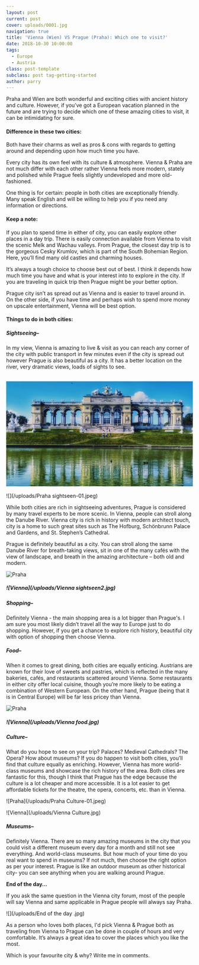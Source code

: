 ```yaml
---
layout: post
current: post
cover: uploads/0001.jpg
navigation: true
title: 'Vienna (Wien) VS Prague (Praha): Which one to visit?'
date: 2018-10-30 10:00:00
tags:
  - Europe
  - Austria
class: post-template
subclass: post tag-getting-started
author: parry
---
```


Praha and Wien are both wonderful and exciting cities with ancient history and culture. However, if you’ve got a European vacation planned in the future and are trying to decide which one of these amazing cities to visit, it can be intimidating for sure.

#### Difference in these two cities:

Both have their charms as well as pros & cons with regards to getting around and depending upon how much time you have.

Every city has its own feel with its culture & atmosphere. Vienna & Praha are not much differ with each other rather Vienna feels more modern, stately and polished while Prague feels slightly undeveloped and more old-fashioned.

One thing is for certain: people in both cities are exceptionally friendly. Many speak English and will be willing to help you if you need any information or directions.

#### Keep a note:

If you plan to spend time in either of city, you can easily explore other places in a day trip. There is easily connection available from Vienna to visit the scenic Melk and Wachau valleys. From Prague, the closest day trip is to the gorgeous Cesky Krumlov, which is part of the South Bohemian Region. Here, you’ll find many old castles and charming houses.

It’s always a tough choice to choose best out of best. I think it depends how much time you have and what is your interest into to explore in the city. If you are traveling in quick trip then Prague might be your better option.

Prague city isn’t as spread out as Vienna and is easier to travel around in. On the other side, if you have time and perhaps wish to spend more money on upscale entertainment, Vienna will be best option.

#### Things to do in both cities:

##### Sightseeing–

In my view, Vienna is amazing to live & visit as you can reach any corner of the city with public transport in few minutes even if the city is spread out however Prague is also beautiful as a city. It has a better location on the river, very dramatic views, loads of sights to see.<br> 

![Vienna Sightseen-Schönbrunn](/uploads/20180707_160013.jpg)

![](/uploads/Praha sightseen-01.jpeg)

While both cities are rich in sightseeing adventures, Prague is considered by many travel experts to be more scenic. In Vienna, people can stroll along the Danube River. Vienna city is rich in history with modern architect touch, city is a home to such great sites such as The Hofburg, Schönbrunn Palace and Gardens, and St. Stephen’s Cathedral.

Prague is definitely beautiful as a city. You can stroll along the same Danube River for breath-taking views, sit in one of the many cafés with the view of landscape, and breath in the amazing architecture – both old and modern.

![Praha](/uploads/Praha%20sightseen%202%20-01.jpeg)

##### ![Vienna](/uploads/Vienna sightseen2.jpg)

##### Shopping–

Definitely Vienna - the main shopping area is a lot bigger than Prague's. I am sure you most likely didn’t travel all the way to Europe just to do shopping. However, if you get a chance to explore rich history, beautiful city with option of shopping then choose Vienna.

##### Food–

When it comes to great dining, both cities are equally enticing. Austrians are known for their love of sweets and pastries, which is reflected in the many bakeries, cafés, and restaurants scattered around Vienna. Some restaurants in either city offer local cuisine, though you’re more likely to be eating a combination of Western European. On the other hand, Prague (being that it is in Central Europe) will be far less pricey than Vienna.

![Praha](/uploads/Food%20Praha.JPG)

##### ![Vienna](/uploads/Vienna food.jpg)

##### Culture–

What do you hope to see on your trip? Palaces? Medieval Cathedrals? The Opera? How about museums? If you do happen to visit both cities, you’ll find that culture equally as enriching. However, Vienna has more world-class museums and showcase the rich history of the area. Both cities are fantastic for this, though I think that Prague has the edge because the culture is a lot cheaper and more accessible. It is a lot easier to get affordable tickets for the theatre, the opera, concerts, etc. than in Vienna.

![Praha](/uploads/Praha Culture-01.jpeg)

![Vienna](/uploads/Vienna Culture.jpg)

##### Museums–

Definitely Vienna. There are so many amazing museums in the city that you could visit a different museum every day for a month and still not see everything. And world-class museums. But how much of your time do you real want to spend in museums? If not much, then choose the right option as per your interest. Prague is like an outdoor museum as other historical city- you can see anything when you are walking around Prague.

**End of the day…**

If you ask the same question in the Vienna city forum, most of the people will say Vienna and same applicable in Prague people will always say Praha.

![](/uploads/End of the day .jpg)

As a person who loves both places, I'd pick Vienna & Prague both as traveling from Vienna to Prague can be done in couple of hours and very comfortable. It’s always a great idea to cover the places which you like the most.

Which is your favourite city & why? Write me in comments.